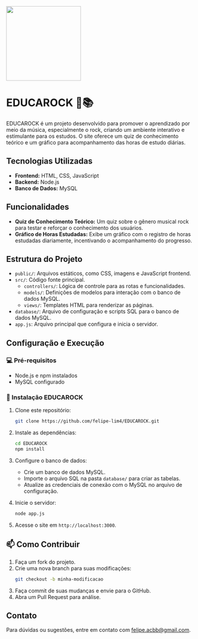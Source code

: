 <img src="https://github.com/user-attachments/assets/a90610ea-923a-4e8c-9211-8e278202811a" width="200px">

# EDUCAROCK 🎸📚


EDUCAROCK é um projeto desenvolvido para promover o aprendizado por meio da música, especialmente o rock, criando um ambiente interativo e estimulante para os estudos. O site oferece um quiz de conhecimento teórico e um gráfico para acompanhamento das horas de estudo diárias.

## Tecnologias Utilizadas

- **Frontend:** HTML, CSS, JavaScript
- **Backend:** Node.js
- **Banco de Dados:** MySQL

## Funcionalidades

- **Quiz de Conhecimento Teórico:** Um quiz sobre o gênero musical rock para testar e reforçar o conhecimento dos usuários.
- **Gráfico de Horas Estudadas:** Exibe um gráfico com o registro de horas estudadas diariamente, incentivando o acompanhamento do progresso.

## Estrutura do Projeto

- `public/`: Arquivos estáticos, como CSS, imagens e JavaScript frontend.
- `src/`: Código fonte principal.
  - `controllers/`: Lógica de controle para as rotas e funcionalidades.
  - `models/`: Definições de modelos para interação com o banco de dados MySQL.
  - `views/`: Templates HTML para renderizar as páginas.
- `database/`: Arquivo de configuração e scripts SQL para o banco de dados MySQL.
- `app.js`: Arquivo principal que configura e inicia o servidor.

## Configuração e Execução

### 💻 Pré-requisitos

- Node.js e npm instalados
- MySQL configurado

### 🚀 Instalação EDUCAROCK

1. Clone este repositório:
   ```bash
   git clone https://github.com/felipe-lim4/EDUCAROCK.git
   ```

2. Instale as dependências:
   ```bash
   cd EDUCAROCK
   npm install
   ```

3. Configure o banco de dados:
   - Crie um banco de dados MySQL.
   - Importe o arquivo SQL na pasta `database/` para criar as tabelas.
   - Atualize as credenciais de conexão com o MySQL no arquivo de configuração.

4. Inicie o servidor:
   ```bash
   node app.js
   ```

5. Acesse o site em `http://localhost:3000`.

## 📫 Como Contribuir

1. Faça um fork do projeto.
2. Crie uma nova branch para suas modificações:
   ```bash
   git checkout -b minha-modificacao
   ```
3. Faça commit de suas mudanças e envie para o GitHub.
4. Abra um Pull Request para análise.

## Contato

Para dúvidas ou sugestões, entre em contato com [felipe.acbb@gmail.com](mailto:felipe.acbb@gmail.com).
